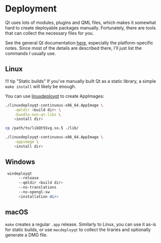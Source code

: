 # Deployment

Qt uses lots of modules, plugins and QML files, which makes it somewhat hard to create deployable packages manually. Fortunately, there are tools that can collect the necessary files for you.

See the general Qt documentation [here](https://doc.qt.io/qt-5/deployment.html), especially the platform-specific notes. Since most of the details are described there, I'll just list the commands I usually use.

## Linux

!!! tip "Static builds"
    If you've manually built Qt as a static library, a simple `make install` will likely be enough.

You can use [linuxdeployqt](https://github.com/probonopd/linuxdeployqt) to create AppImages:

```sh
./linuxdeployqt-continuous-x86_64.AppImage \
    -qmldir <build dir> \
    -bundle-non-qt-libs \
    <install dir>

cp /path/to/libQt5Svg.so.5 ./lib/

./linuxdeployqt-continuous-x86_64.AppImage \
    -appimage \
    <install dir>
```

## Windows

```sh
 windeployqt
      --release
      --qmldir <build dir>
      --no-translations
      --no-opengl-sw
      <installation dir>
```

## macOS

`make` creates a regular `.app` release. Similarly to Linux, you can use it as-is for static builds, or use `macdeployqt` to collect the liraries and optionally generate a DMG file.
